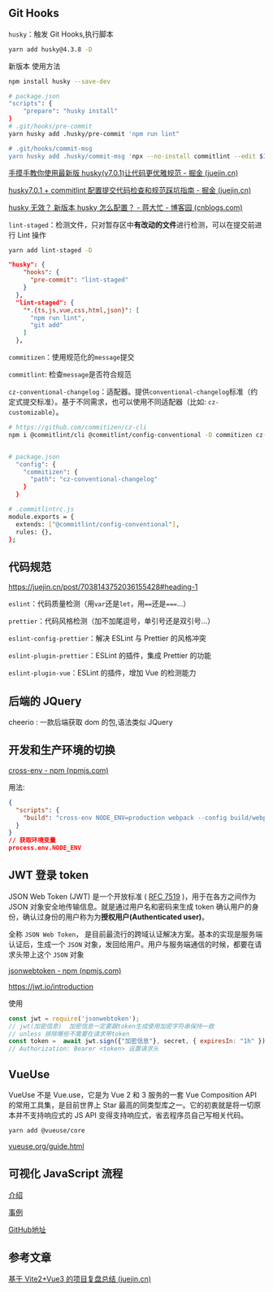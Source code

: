 ## Git Hooks

`husky`：触发 Git Hooks,执行脚本

```bash
yarn add husky@4.3.8 -D
```

新版本 使用方法

```bash
npm install husky --save-dev

# package.json
"scripts": {
    "prepare": "husky install"
}
# .git/hooks/pre-commit
yarn husky add .husky/pre-commit 'npm run lint"

# .git/hooks/commit-msg
yarn husky add .husky/commit-msg 'npx --no-install commitlint --edit $1"

```

[手摸手教你使用最新版 husky(v7.0.1)让代码更优雅规范 - 掘金 (juejin.cn)](https://juejin.cn/post/6982192362583752741)

[husky7.0.1 + commitlint 配置提交代码检查和规范踩坑指南 - 掘金 (juejin.cn)](https://juejin.cn/post/6988116616923840549#heading-2)

[husky 无效？ 新版本 husky 怎么配置？ - 蒋大忙 - 博客园 (cnblogs.com)](https://www.cnblogs.com/ly0612/p/15545803.html)

`lint-staged`：检测文件，只对暂存区中**有改动的文件**进行检测，可以在提交前进行 Lint 操作

```bash
yarn add lint-staged -D
```

```json
"husky": {
    "hooks": {
      "pre-commit": "lint-staged"
    }
  },
  "lint-staged": {
    "*.{ts,js,vue,css,html,json}": [
      "npm run lint",
      "git add"
    ]
  },
```

`commitizen`：使用规范化的`message`提交

`commitlint`: 检查`message`是否符合规范

`cz-conventional-changelog`：适配器。提供`conventional-changelog`标准（约定式提交标准）。基于不同需求，也可以使用不同适配器（比如: `cz-customizable`）。

```bash
# https://github.com/commitizen/cz-cli
npm i @commitlint/cli @commitlint/config-conventional -D commitizen cz-conventional-changelog


# package.json
  "config": {
    "commitizen": {
      "path": "cz-conventional-changelog"
    }
  }

# .commitlintrc.js
module.exports = {
  extends: ["@commitlint/config-conventional"],
  rules: {},
};
```

## 代码规范

https://juejin.cn/post/7038143752036155428#heading-1

`eslint`：代码质量检测（用`var`还是`let`，用`==`还是`===`...）

`prettier`：代码风格检测（加不加尾逗号，单引号还是双引号...）

`eslint-config-prettier`：解决 ESLint 与 Prettier 的风格冲突

`eslint-plugin-prettier`：ESLint 的插件，集成 Prettier 的功能

`eslint-plugin-vue`：ESLint 的插件，增加 Vue 的检测能力

## 后端的 JQuery

cheerio : 一款后端获取 dom 的包,语法类似 JQuery

## 开发和生产环境的切换

[cross-env - npm (npmjs.com)](https://www.npmjs.com/package/cross-env)

用法:

```json
{
  "scripts": {
    "build": "cross-env NODE_ENV=production webpack --config build/webpack.config.js"
  }
}
// 获取环境变量
process.env.NODE_ENV
```

## JWT 登录 token

JSON Web Token (JWT) 是一个开放标准 ( [RFC 7519](https://tools.ietf.org/html/rfc7519) )，用于在各方之间作为 JSON 对象安全地传输信息。就是通过用户名和密码来生成 token 确认用户的身份，确认过身份的用户称为为**授权用户(Authenticated user)**。

全称 `JSON Web Token`， 是目前最流行的跨域认证解决方案。基本的实现是服务端认证后，生成一个 `JSON` 对象，发回给用户。用户与服务端通信的时候，都要在请求头带上这个 `JSON` 对象

[jsonwebtoken - npm (npmjs.com)](https://www.npmjs.com/package/jsonwebtoken)

<https://jwt.io/introduction>

使用

```js
const jwt = require('jsonwebtoken');
// jwt(加密信息)  加密信息一定要跟token生成使用加密字符串保持一致
// unless 排除哪些不需要在请求带token
const token =  await jwt.sign({"加密信息"}, secret, { expiresIn: "1h" });
// Authorization: Bearer <token> 设置请求头
```

## VueUse

VueUse 不是 Vue.use，它是为 Vue 2 和 3 服务的一套 Vue Composition API 的常用工具集，是目前世界上 Star 最高的同类型库之一。它的初衷就是将一切原本并不支持响应式的 JS API 变得支持响应式，省去程序员自己写相关代码。

```bash
yarn add @vueuse/core
```

[vueuse.org/guide.html](https://link.juejin.cn/?target=https%3A%2F%2Flinks.jianshu.com%2Fgo%3Fto%3Dhttps%3A%2F%2Fvueuse.org%2Fguide.html)

## 可视化 JavaScript 流程

[介绍](https://www.5axxw.com/wiki/content/384o08)

[事例](https://bogdan-lyashenko.github.io/js-code-to-svg-flowchart/docs/live-editor/index.html)

[GitHub地址](https://github.com/Bogdan-Lyashenko/js-code-to-svg-flowchart)

## 参考文章

[基于 Vite2+Vue3 的项目复盘总结 (juejin.cn)](https://juejin.cn/post/6969758357288648718)